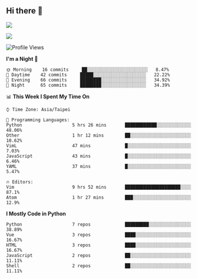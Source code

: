 ## Hi there 👋

![](https://github-readme-stats.vercel.app/api?username=CSY54&theme=nord&show_icons=true)

![](https://github-readme-stats.vercel.app/api/top-langs/?username=CSY54&theme=nord&layout=compact&card_width=445)

<!--START_SECTION:waka-->
![Profile Views](http://img.shields.io/badge/Profile%20Views-10-blue)

**I'm a Night 🦉** 

```text
🌞 Morning    16 commits     ██░░░░░░░░░░░░░░░░░░░░░░░   8.47% 
🌆 Daytime    42 commits     █████░░░░░░░░░░░░░░░░░░░░   22.22% 
🌃 Evening    66 commits     ████████░░░░░░░░░░░░░░░░░   34.92% 
🌙 Night      65 commits     ████████░░░░░░░░░░░░░░░░░   34.39%

```


📊 **This Week I Spent My Time On** 

```text
⌚︎ Time Zone: Asia/Taipei

💬 Programming Languages: 
Python                   5 hrs 26 mins       ████████████░░░░░░░░░░░░░   48.06% 
Other                    1 hr 12 mins        ██░░░░░░░░░░░░░░░░░░░░░░░   10.62% 
VimL                     47 mins             █░░░░░░░░░░░░░░░░░░░░░░░░   7.03% 
JavaScript               43 mins             █░░░░░░░░░░░░░░░░░░░░░░░░   6.46% 
YAML                     37 mins             █░░░░░░░░░░░░░░░░░░░░░░░░   5.47%

🔥 Editors: 
Vim                      9 hrs 52 mins       █████████████████████░░░░   87.1% 
Atom                     1 hr 27 mins        ███░░░░░░░░░░░░░░░░░░░░░░   12.9%

```

**I Mostly Code in Python** 

```text
Python                   7 repos             █████████░░░░░░░░░░░░░░░░   38.89% 
Vue                      3 repos             ████░░░░░░░░░░░░░░░░░░░░░   16.67% 
HTML                     3 repos             ████░░░░░░░░░░░░░░░░░░░░░   16.67% 
JavaScript               2 repos             ██░░░░░░░░░░░░░░░░░░░░░░░   11.11% 
Shell                    2 repos             ██░░░░░░░░░░░░░░░░░░░░░░░   11.11%

```



<!--END_SECTION:waka-->

<!--
**CSY54/CSY54** is a ✨ _special_ ✨ repository because its `README.md` (this file) appears on your GitHub profile.

Here are some ideas to get you started:

- 🔭 I’m currently working on ...
- 🌱 I’m currently learning ...
- 👯 I’m looking to collaborate on ...
- 🤔 I’m looking for help with ...
- 💬 Ask me about ...
- 📫 How to reach me: ...
- 😄 Pronouns: ...
- ⚡ Fun fact: ...
-->
